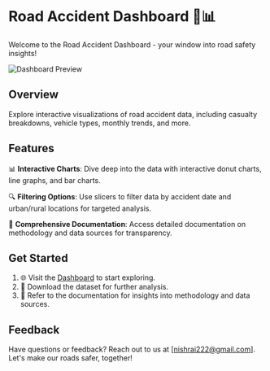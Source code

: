 # Road Accident Dashboard 🚗📊

Welcome to the Road Accident Dashboard - your window into road safety insights!

![Dashboard Preview](<img width="922" alt="Road Accident Excel Dashboard" src="https://github.com/Nishi-rai/Road-Accident-Dashboard/assets/126641961/a5f6d219-2885-4cb2-b1f6-f45aa1d3e389">
)

## Overview
Explore interactive visualizations of road accident data, including casualty breakdowns, vehicle types, monthly trends, and more.

## Features
📊 **Interactive Charts**: Dive deep into the data with interactive donut charts, line graphs, and bar charts.

🔍 **Filtering Options**: Use slicers to filter data by accident date and urban/rural locations for targeted analysis.

📑 **Comprehensive Documentation**: Access detailed documentation on methodology and data sources for transparency.

## Get Started
1. 🌐 Visit the [Dashboard]([insert_dashboard_link_here](https://1drv.ms/x/s!AmrjGfTO_MxmghxelFCwqMoQt1rJ?e=gBWEpg)) to start exploring.
2. 💾 Download the dataset for further analysis.
3. 📄 Refer to the documentation for insights into methodology and data sources.

## Feedback
Have questions or feedback? Reach out to us at [nishrai222@gmail.com]. Let's make our roads safer, together!


